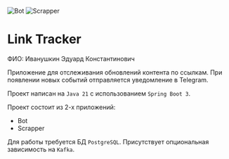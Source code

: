 ![Bot](https://github.com/EduardRK/Tinkoff_Java_Second_Sem/actions/workflows/bot.yml/badge.svg)
![Scrapper](https://github.com/EduardRK/Tinkoff_Java_Second_Sem/actions/workflows/scrapper.yml/badge.svg)

# Link Tracker

ФИО: Иванушкин Эдуард Константинович

Приложение для отслеживания обновлений контента по ссылкам.
При появлении новых событий отправляется уведомление в Telegram.

Проект написан на `Java 21` с использованием `Spring Boot 3`.

Проект состоит из 2-х приложений:

* Bot
* Scrapper

Для работы требуется БД `PostgreSQL`. Присутствует опциональная зависимость на `Kafka`.
